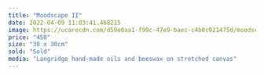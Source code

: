 ```yaml
---
title: "Moodscape II"
date: 2022-04-09 11:03:41.468215
image: https://ucarecdn.com/d59e0aa1-f99c-47e9-baec-c4b0c921475d/moodscape-ii.jpg
price: "450"
size: "30 x 30cm"
sold: "Sold"
media: "Langridge hand-made oils and beeswax on stretched canvas"
---
```


